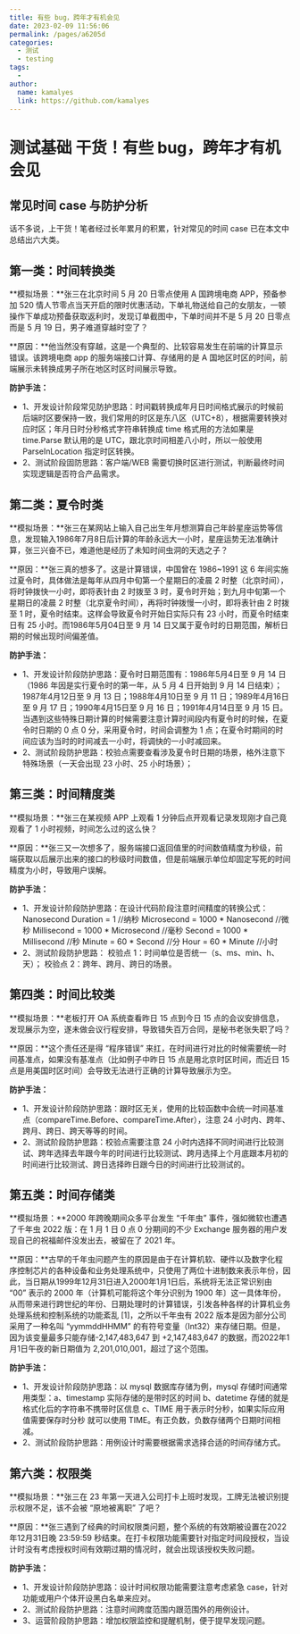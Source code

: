 ```yaml
---
title: 有些 bug，跨年才有机会见
date: 2023-02-09 11:56:06
permalink: /pages/a6205d
categories:
  - 测试
  - testing
tags:
  - 
author: 
  name: kamalyes
  link: https://github.com/kamalyes
---
```

测试基础 干货！有些 bug，跨年才有机会见
======================

常见时间 case 与防护分析
---------------

话不多说，上干货！笔者经过长年累月的积累，针对常见的时间 case 已在本文中总结出六大类。

第一类：时间转换类
---------

**模拟场景：**张三在北京时间 5 月 20 日零点使用 A 国跨境电商 APP，预备参加 520 情人节零点当天开启的限时优惠活动，下单礼物送给自己的女朋友，一顿操作下单成功预备获取返利时，发现订单截图中，下单时间并不是 5 月 20 日零点而是 5 月 19 日，男子难道穿越时空了？

**原因：**他当然没有穿越，这是一个典型的、比较容易发生在前端的计算显示错误。该跨境电商 app 的服务端接口计算、存储用的是 A 国地区时区的时间，前端展示未转换成男子所在地区时区时间展示导致。

**防护手法：**

*   1、开发设计阶段常见防护思路：时间戳转换成年月日时间格式展示的时候前后端时区要保持一致，我们常用的时区是东八区（UTC+8），根据需要转换对应时区；年月日时分秒格式字符串转换成 time 格式用的方法如果是 time.Parse 默认用的是 UTC，跟北京时间相差八小时，所以一般使用 ParseInLocation 指定时区转换。
*   2、测试阶段固防思路：客户端/WEB 需要切换时区进行测试，判断最终时间实现逻辑是否符合产品需求。

第二类：夏令时类
--------

**模拟场景：**张三在某网站上输入自己出生年月想测算自己年龄星座运势等信息，发现输入1986年7月8日后计算的年龄永远大一小时，星座运势无法准确计算，张三兴奋不已，难道他是经历了未知时间虫洞的天选之子？

**原因：**张三真的想多了。这是计算错误，中国曾在 1986~1991 这 6 年间实施过夏令时，具体做法是每年从四月中旬第一个星期日的凌晨 2 时整（北京时间），将时钟拨快一小时，即将表针由 2 时拨至 3 时，夏令时开始；到九月中旬第一个星期日的凌晨 2 时整（北京夏令时间），再将时钟拨慢一小时，即将表针由 2 时拨至 1 时，夏令时结束。这样会导致夏令时开始日实际只有 23 小时，而夏令时结束日有 25 小时。而1986年5月04日至 9 月 14 日又属于夏令时的日期范围，解析日期的时候出现时间偏差值。

**防护手法：**

*   1、开发设计阶段防护思路：夏令时日期范围有：1986年5月4日至 9 月 14 日（1986 年因是实行夏令时的第一年，从 5 月 4 日开始到 9 月 14 日结束）；1987年4月12日至 9 月 13 日；1988年4月10日至 9 月 11 日；1989年4月16日至 9 月 17 日；1990年4月15日至 9 月 16 日；1991年4月14日至 9 月 15 日。 当遇到这些特殊日期计算的时候需要注意计算时间段内有夏令时的时候，在夏令时日期的 0 点 0 分，采用夏令时，时间会调整为 1 点；在夏令时期间的时间应该为当时的时间减去一小时，将调快的一小时减回来。
*   2、测试阶段防护思路：校验点需要查看涉及夏令时日期的场景，格外注意下特殊场景（一天会出现 23 小时、25 小时场景）；

第三类：时间精度类
---------

**模拟场景：**张三在某视频 APP 上观看 1 分钟后点开观看记录发现刚才自己竟观看了 1 小时视频，时间怎么过的这么快？

**原因：**张三又一次想多了，服务端接口返回值里的时间数值精度为秒级，前端获取以后展示出来的接口的秒级时间数值，但是前端展示单位却固定写死的时间精度为小时，导致用户误解。

**防护手法：**

*   1、开发设计阶段防护思路：在设计代码阶段注意时间精度的转换公式： Nanosecond Duration = 1 //纳秒 Microsecond = 1000 \* Nanosecond //微秒 Millisecond = 1000 \* Microsecond //毫秒 Second = 1000 \* Millisecond //秒 Minute = 60 \* Second //分 Hour = 60 \* Minute //小时
*   2、测试阶段防护思路： 校验点 1：时间单位是否统一（s、ms、min、h、天）； 校验点 2：跨年、跨月、跨日的场景。

第四类：时间比较类
---------

**模拟场景：**老板打开 OA 系统查看昨日 15 点到今日 15 点的会议安排信息，发现展示为空，遂未做会议行程安排，导致错失百万合同，是秘书老张失职了吗？

**原因：**这个责任还是得 “程序错误” 来扛，在时间进行对比的时候需要统一时间基准点，如果没有基准点（比如例子中昨日 15 点是用北京时区时间，而近日 15 点是用美国时区时间）会导致无法进行正确的计算导致展示为空。

**防护手法：**

*   1、开发设计阶段防护思路：跟时区无关，使用的比较函数中会统一时间基准点（compareTime.Before、compareTime.After），注意 24 小时内、跨年、跨月、跨日、跨天等等的时间。
*   2、测试阶段防护思路：校验点需要注意 24 小时内选择不同时间进行比较测试、跨年选择去年跟今年的时间进行比较测试、跨月选择上个月底跟本月初的时间进行比较测试、跨日选择昨日跟今日的时间进行比较测试的。

第五类：时间存储类
---------

**模拟场景：**2000 年跨晚期间众多平台发生 “千年虫” 事件，强如微软也遭遇了千年虫 2022 版：在 1 月 1 日 0 点 0 分期间的不少 Exchange 服务器的用户发现自己的祝福邮件没发出去，被留在了 2021 年。

**原因：**古早的千年虫问题产生的原因是由于在计算机软、硬件以及数字化程序控制芯片的各种设备和业务处理系统中，只使用了两位十进制数来表示年份，因此，当日期从1999年12月31日进入2000年1月1日后，系统将无法正常识别由 “00” 表示的 2000 年（计算机可能将这个年分识别为 1900 年〕这一具体年份，从而带来进行跨世纪的年份、日期处理时的计算错误，引发各种各样的计算机业务处理系统和控制系统的功能紊乱 \[1\]，之所以千年虫有 2022 版本是因为部分公司采用了一种名叫 “yymmddHHMM” 的有符号变量（Int32）来存储日期。但是，因为该变量最多只能存储-2,147,483,647 到 +2,147,483,647 的数据，而2022年1月1日午夜的新日期值为 2,201,010,001，超过了这个范围。

**防护手法：**

*   1、开发设计阶段防护思路：以 mysql 数据库存储为例，mysql 存储时间通常用类型：a、timestamp 实际存储的是带时区的时间 b、datetime 存储的就是格式化后的字符串不携带时区信息 c、TIME 用于表示时分秒，如果实际应用值需要保存时分秒 就可以使用 TIME。有正负数，负数存储两个日期时间相减。
*   2、测试阶段防护思路：用例设计时需要根据需求选择合适的时间存储方式。

第六类：权限类
-------

**模拟场景：**张三在 23 年第一天进入公司打卡上班时发现，工牌无法被识别提示权限不足，该不会被 “原地被离职” 了吧？

**原因：**张三遇到了经典的时间权限类问题，整个系统的有效期被设置在2022年12月31日晚 23:59:59 秒结束。在打卡权限功能需要针对指定时间段授权，当设计时没有考虑授权时间有效期过期的情况时，就会出现该授权失败问题。

**防护手法：**

*   1、开发设计阶段防护思路：设计时间权限功能需要注意考虑紧急 case，针对功能或用户个体开设黑白名单来应对。
*   2、测试阶段防护思路：注意时间跨度范围内跟范围外的用例设计。
*   3、运营阶段防护思路：增加权限监控和提醒机制，便于提早发现问题。
